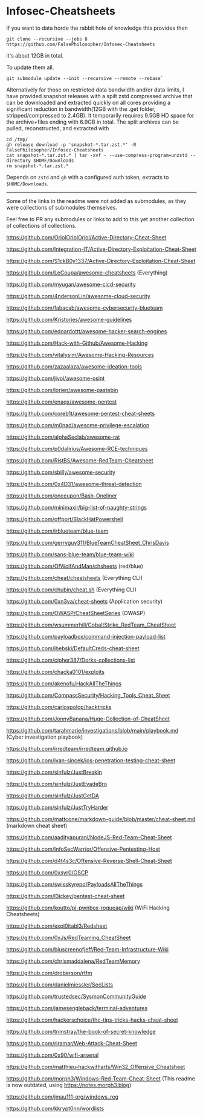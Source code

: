 # Infosec-Cheatsheets

If you want to data horde the rabbit hole of knowledge this provides then
```
git clone --recursive --jobs 8 https://github.com/FalsePhilosopher/Infosec-Cheatsheets
```
it's about 12GB in total.  

To update them all.
```
git submodule update --init --recursive --remote --rebase`
```
Alternatively for those on restricted data bandwidth and/or data limits, I have provided snapshot releases with a spilt zstd compressed archive that can be downloaded and extracted quickly on all cores providing a significant reduction in bandwidth(12GB with the .get folder, stripped/compressed to 2.4GB). It temporarily requires 9.5GB HD space for the archive+files ending with 6.9GB in total. The split archives can be pulled, reconstructed, and extracted with
``` 
cd /tmp/
gh release download -p 'snapshot-*.tar.zst.*' -R FalsePhilosopher/Infosec-Cheatsheets
cat snapshot-*.tar.zst.* | tar -xvf - --use-compress-program=unzstd --directory $HOME/Downloads
rm snapshot-*.tar.zst.*
```
Depends on `zstd` and `gh` with a configured auth token, extracts to `$HOME/Downloads`.

---
Some of the links in the readme were not added as submodules, as they were collections of submodules themselves.

Feel free to PR any submodules or links to add to this yet another collection of collections of collections.

https://github.com/OriolOriolOriol/Active-Directory-Cheat-Sheet

https://github.com/Integration-IT/Active-Directory-Exploitation-Cheat-Sheet

https://github.com/S1ckB0y1337/Active-Directory-Exploitation-Cheat-Sheet

https://github.com/LeCoupa/awesome-cheatsheets (Everything)

https://github.com/myugan/awesome-cicd-security

https://github.com/4ndersonLin/awesome-cloud-security

https://github.com/fabacab/awesome-cybersecurity-blueteam

https://github.com/Kristories/awesome-guidelines

https://github.com/edoardottt/awesome-hacker-search-engines

https://github.com/Hack-with-Github/Awesome-Hacking

https://github.com/vitalysim/Awesome-Hacking-Resources

https://github.com/zazaalaza/awesome-ideation-tools

https://github.com/jivoi/awesome-osint

https://github.com/lorien/awesome-pastebin

https://github.com/enaqx/awesome-pentest

https://github.com/coreb1t/awesome-pentest-cheat-sheets

https://github.com/m0nad/awesome-privilege-escalation

https://github.com/alphaSeclab/awesome-rat

https://github.com/p0dalirius/Awesome-RCE-techniques

https://github.com/RistBS/Awesome-RedTeam-Cheatsheet

https://github.com/sbilly/awesome-security

https://github.com/0x4D31/awesome-threat-detection

https://github.com/onceupon/Bash-Oneliner

https://github.com/minimaxir/big-list-of-naughty-strings

https://github.com/offport/BlackHatPowershell

https://github.com/irblueteam/blue-team

https://github.com/gerryguy311/BlueTeamCheatSheet_ChrisDavis

https://github.com/sans-blue-team/blue-team-wiki

https://github.com/OfWolfAndMan/chsheets (red/blue)

https://github.com/cheat/cheatsheets (Everything CLI)

https://github.com/chubin/cheat.sh (Everything CLI)

https://github.com/0xn3va/cheat-sheets (Application security)

https://github.com/OWASP/CheatSheetSeries (OWASP)

https://github.com/wsummerhill/CobaltStrike_RedTeam_CheatSheet

https://github.com/payloadbox/command-injection-payload-list

https://github.com/ihebski/DefaultCreds-cheat-sheet

https://github.com/cipher387/Dorks-collections-list

https://github.com/chacka0101/exploits

https://github.com/akenofu/HackAllTheThings

https://github.com/CompassSecurity/Hacking_Tools_Cheat_Sheet

https://github.com/carlospolop/hacktricks

https://github.com/JonnyBanana/Huge-Collection-of-CheatSheet

https://github.com/tarahmarie/investigations/blob/main/playbook.md (Cyber investigation playbook)

https://github.com/irredteam/irredteam.github.io

https://github.com/ivan-sincek/ios-penetration-testing-cheat-sheet

https://github.com/sinfulz/JustBreakIn

https://github.com/sinfulz/JustEvadeBro

https://github.com/sinfulz/JustGetDA

https://github.com/sinfulz/JustTryHarder

https://github.com/mattcone/markdown-guide/blob/master/cheat-sheet.md (markdown cheat sheet)

https://github.com/aadityapurani/NodeJS-Red-Team-Cheat-Sheet

https://github.com/InfoSecWarrior/Offensive-Pentesting-Host

https://github.com/d4t4s3c/Offensive-Reverse-Shell-Cheat-Sheet

https://github.com/0xsyr0/OSCP

https://github.com/swisskyrepo/PayloadsAllTheThings

https://github.com/l3ickey/pentest-cheat-sheet

https://github.com/koutto/pi-pwnbox-rogueap/wiki (WiFi Hacking Cheatsheets)

https://github.com/expl0itabl3/Redsheet

https://github.com/0xJs/RedTeaming_CheatSheet

https://github.com/bluscreenofjeff/Red-Team-Infrastructure-Wiki

https://github.com/chrismaddalena/RedTeamMemory

https://github.com/droberson/rtfm

https://github.com/danielmiessler/SecLists

https://github.com/trustedsec/SysmonCommunityGuide

https://github.com/jamesengleback/terminal-adventures

https://github.com/hackerschoice/thc-tips-tricks-hacks-cheat-sheet

https://github.com/trimstray/the-book-of-secret-knowledge

https://github.com/riramar/Web-Attack-Cheat-Sheet

https://github.com/0x90/wifi-arsenal

https://github.com/matthieu-hackwitharts/Win32_Offensive_Cheatsheet

https://github.com/morph3/Windows-Red-Team-Cheat-Sheet (This readme is now outdated, using https://notes.morph3.blog)

https://github.com/jmau111-org/windows_reg

https://github.com/kkrypt0nn/wordlists
